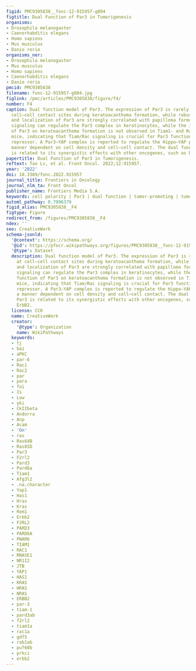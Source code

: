 ```yaml
---
figid: PMC9305838__fonc-12-915957-g004
figtitle: Dual Function of Par3 in Tumorigenesis
organisms:
- Drosophila melanogaster
- Caenorhabditis elegans
- Homo sapiens
- Mus musculus
- Danio rerio
organisms_ner:
- Drosophila melanogaster
- Mus musculus
- Homo sapiens
- Caenorhabditis elegans
- Danio rerio
pmcid: PMC9305838
filename: fonc-12-915957-g004.jpg
figlink: /pmc/articles/PMC9305838/figure/f4/
number: F4
caption: Dual function model of Par3. The expression of Par3 is rarely observed at
  cell–cell contact sites during keratoacanthoma formation, while robust expression
  and localization of Par3 are strongly correlated with papilloma formation. Tiam1/Rac
  signaling can regulate the Par3 complex in keratinocytes, while the inhibitory function
  of Par3 on keratoacanthoma formation is not observed in Tiam1- and Rac1-deficient
  mice, indicating that Tiam/Rac signaling is crucial for Par3 function as a tumor
  repressor. A Par3–YAP complex is reported to regulate the Hippo–YAP pathway in a
  manner dependent on cell density and cell–cell contact. The dual function of Par3
  is related to its synergistic effects with other oncogenes, such as Ras and ErbB2.
papertitle: Dual Function of Par3 in Tumorigenesis.
reftext: Tao Lv, et al. Front Oncol. 2022;12:915957.
year: '2022'
doi: 10.3389/fonc.2022.915957
journal_title: Frontiers in Oncology
journal_nlm_ta: Front Oncol
publisher_name: Frontiers Media S.A.
keywords: cell polarity | Par3 | dual function | tumor-promoting | tumor-suppressive
automl_pathway: 0.7996379
figid_alias: PMC9305838__F4
figtype: Figure
redirect_from: /figures/PMC9305838__F4
ndex: ''
seo: CreativeWork
schema-jsonld:
  '@context': https://schema.org/
  '@id': https://pfocr.wikipathways.org/figures/PMC9305838__fonc-12-915957-g004.html
  '@type': Dataset
  description: Dual function model of Par3. The expression of Par3 is rarely observed
    at cell–cell contact sites during keratoacanthoma formation, while robust expression
    and localization of Par3 are strongly correlated with papilloma formation. Tiam1/Rac
    signaling can regulate the Par3 complex in keratinocytes, while the inhibitory
    function of Par3 on keratoacanthoma formation is not observed in Tiam1- and Rac1-deficient
    mice, indicating that Tiam/Rac signaling is crucial for Par3 function as a tumor
    repressor. A Par3–YAP complex is reported to regulate the Hippo–YAP pathway in
    a manner dependent on cell density and cell–cell contact. The dual function of
    Par3 is related to its synergistic effects with other oncogenes, such as Ras and
    ErbB2.
  license: CC0
  name: CreativeWork
  creator:
    '@type': Organization
    name: WikiPathways
  keywords:
  - tj
  - baz
  - aPKC
  - par-6
  - Rac1
  - Rac2
  - par
  - para
  - foi
  - Is
  - Low
  - yki
  - CkIIbeta
  - Andorra
  - Anp
  - Acam
  - 'On'
  - ras
  - Ras64B
  - Ras85D
  - Par3
  - F2rl2
  - Pard3
  - Pard6a
  - Tiam1
  - Afg3l2
  - .na.character
  - Yap1
  - Has1
  - Hras
  - Kras
  - Rem1
  - Erbb2
  - F2RL2
  - PARD3
  - PARD6A
  - PWAR6
  - TIAM1
  - RAC1
  - RNASE1
  - NR1I2
  - JTB
  - YAP1
  - HAS1
  - KRAS
  - HRAS
  - NRAS
  - ERBB2
  - par-3
  - tiam-1
  - pard3ab
  - f2rl2
  - tiam1a
  - rac1a
  - gdf5
  - rab1ab
  - puf60b
  - prkci
  - erbb2
---
```

